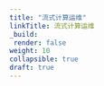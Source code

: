 ```yaml
---
title: "流式计算运维"
linkTitle: 流式计算运维
_build:
 render: false 
weight: 10
collapsible: true
draft: true
---
```

